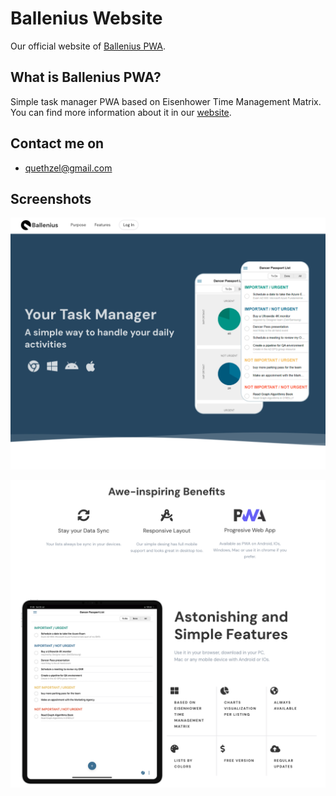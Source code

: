 # Ballenius Website

Our official website of [Ballenius PWA](https://quethzel.github.io/Ballenius-website/).

## What is Ballenius PWA?

Simple task manager PWA based on Eisenhower Time Management Matrix.
You can find more information about it in our [website](https://quethzel.github.io/Ballenius-website/). 


## Contact me on
- quethzel@gmail.com

## Screenshots

![Website Home Page](ballenius-webpage-1.png)

![Website Features](ballenius-webpage-2.png)


